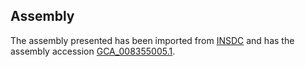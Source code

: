 
Assembly
--------

The assembly presented has been imported from 
[INSDC](http://www.insdc.org) and has the assembly accession
[GCA\_008355005.1](http://www.ebi.ac.uk/ena/data/view/GCA_008355005.1).

